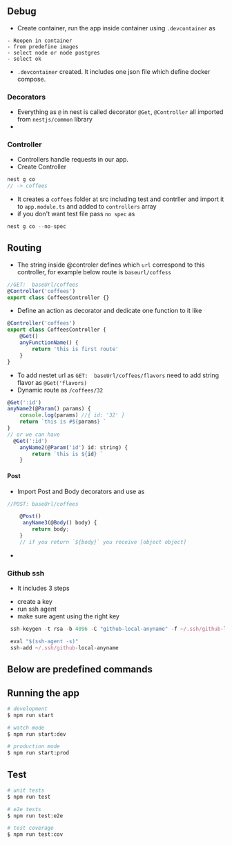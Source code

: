 
## Debug

* Create container, run the app inside container using `.devcontainer` as 
```
- Reopen in container
- from predefine images
- select node or node postgres
- select ok
```
* `.devcontainer` created. It includes one json file which define docker compose. 

### Decorators
* Everything as `@` in nest is called decorator `@Get`, `@Controller` all imported from `nestjs/common` library
* 

### Controller

* Controllers handle requests in our app. 
* Create Controller
```javascript
nest g co 
// -> coffees 
```
* It creates a `coffees` folder at src including test and contrller and import it to `app.module.ts` and added to `controllers` array
* if you don't want test file pass `no spec` as
```javascript
nest g co --no-spec
```

## Routing
* The string inside @controler defines which `url` correspond to this controller, for example below route is `baseurl/coffess` 
```javascript
//GET:  baseUrl/coffees
@Controller('coffees')
export class CoffeesController {}
```
* Define an action as decorator and dedicate one function to it like 
```javascript
@Controller('coffees')
export class CoffeesController {
    @Get() 
    anyFunctionName() {
        return 'this is first route'
    }
}
```
* To add nestet url as `GET:  baseUrl/coffees/flavors` need to add string flavor as `@Get('flavors)`
* Dynamic route as `/coffees/32`

```javascript
@Get(':id') 
anyName2(@Param() params) {
    console.log(params) //{ id: '32' }
    return `this is #${params} `
}
// or we can have 
  @Get(':id') 
    anyName2(@Param('id') id: string) {
        return `this is ${id} `
    }
```
#### Post
* Import Post and Body decorators and use as 
```javascript
//POST: baseUrl/coffees

    @Post() 
     anyName3(@Body() body) {
        return body;
    }
    // if you return `${body}` you receive [object object]
```
* 









### Github ssh

* It includes 3 steps
- create a key
- run ssh agent 
- make sure agent using the right key
```javascript
 ssh-keygen -t rsa -b 4096 -C "github-local-anyname" -f ~/.ssh/github-local-anyname

 eval "$(ssh-agent -s)"                
 ssh-add ~/.ssh/github-local-anyname
```


## Below are predefined commands
## Running the app

```bash
# development
$ npm run start

# watch mode
$ npm run start:dev

# production mode
$ npm run start:prod
```

## Test

```bash
# unit tests
$ npm run test

# e2e tests
$ npm run test:e2e

# test coverage
$ npm run test:cov
```



